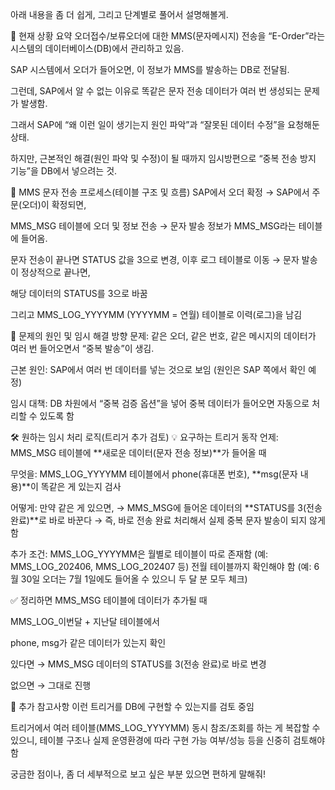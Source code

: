 아래 내용을 좀 더 쉽게, 그리고 단계별로 풀어서 설명해볼게.

📱 현재 상황 요약
오더접수/보류오더에 대한 MMS(문자메시지) 전송을 “E-Order”라는 시스템의 데이터베이스(DB)에서 관리하고 있음.

SAP 시스템에서 오더가 들어오면, 이 정보가 MMS를 발송하는 DB로 전달됨.

그런데, SAP에서 알 수 없는 이유로 똑같은 문자 전송 데이터가 여러 번 생성되는 문제가 발생함.

그래서 SAP에 “왜 이런 일이 생기는지 원인 파악”과 “잘못된 데이터 수정”을 요청해둔 상태.

하지만, 근본적인 해결(원인 파악 및 수정)이 될 때까지 임시방편으로 “중복 전송 방지 기능”을 DB에서 넣으려는 것.

🔄 MMS 문자 전송 프로세스(테이블 구조 및 흐름)
SAP에서 오더 확정
→ SAP에서 주문(오더)이 확정되면,

MMS_MSG 테이블에 오더 및 정보 전송
→ 문자 발송 정보가 MMS_MSG라는 테이블에 들어옴.

문자 전송이 끝나면 STATUS 값을 3으로 변경, 이후 로그 테이블로 이동
→ 문자 발송이 정상적으로 끝나면,

해당 데이터의 STATUS를 3으로 바꿈

그리고 MMS_LOG_YYYYMM (YYYYMM = 연월) 테이블로 이력(로그)을 남김

🛑 문제의 원인 및 임시 해결 방향
문제:
같은 오더, 같은 번호, 같은 메시지의 데이터가 여러 번 들어오면서 “중복 발송”이 생김.

근본 원인:
SAP에서 여러 번 데이터를 넣는 것으로 보임 (원인은 SAP 쪽에서 확인 예정)

임시 대책:
DB 차원에서 “중복 검증 옵션”을 넣어 중복 데이터가 들어오면 자동으로 처리할 수 있도록 함

🛠️ 원하는 임시 처리 로직(트리거 추가 검토)
💡 요구하는 트리거 동작
언제:
MMS_MSG 테이블에 **새로운 데이터(문자 전송 정보)**가 들어올 때

무엇을:
MMS_LOG_YYYYMM 테이블에서 phone(휴대폰 번호), **msg(문자 내용)**이 똑같은 게 있는지 검사

어떻게:
만약 같은 게 있으면,
→ MMS_MSG에 들어온 데이터의 **STATUS를 3(전송 완료)**로 바로 바꾼다
→ 즉, 바로 전송 완료 처리해서 실제 중복 문자 발송이 되지 않게 함

추가 조건:
MMS_LOG_YYYYMM은 월별로 테이블이 따로 존재함
(예: MMS_LOG_202406, MMS_LOG_202407 등)
전월 테이블까지 확인해야 함
(예: 6월 30일 오더는 7월 1일에도 들어올 수 있으니 두 달 분 모두 체크)

✅ 정리하면
MMS_MSG 테이블에 데이터가 추가될 때

MMS_LOG_이번달 + 지난달 테이블에서

phone, msg가 같은 데이터가 있는지 확인

있다면 → MMS_MSG 데이터의 STATUS를 3(전송 완료)로 바로 변경

없으면 → 그대로 진행

🚦 추가 참고사항
이런 트리거를 DB에 구현할 수 있는지를 검토 중임

트리거에서 여러 테이블(MMS_LOG_YYYYMM) 동시 참조/조회를 하는 게 복잡할 수 있으니,
테이블 구조나 실제 운영환경에 따라 구현 가능 여부/성능 등을 신중히 검토해야 함

궁금한 점이나, 좀 더 세부적으로 보고 싶은 부분 있으면 편하게 말해줘!